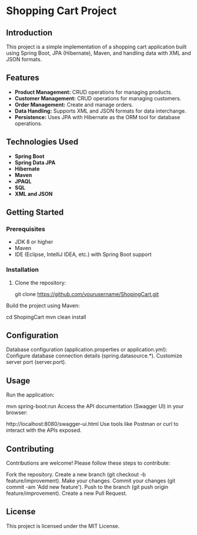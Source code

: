 # Shopping Cart Project

## Introduction

This project is a simple implementation of a shopping cart application built using Spring Boot, JPA (Hibernate), Maven, and handling data with XML and JSON formats.

## Features

- **Product Management:** CRUD operations for managing products.
- **Customer Management:** CRUD operations for managing customers.
- **Order Management:** Create and manage orders.
- **Data Handling:** Supports XML and JSON formats for data interchange.
- **Persistence:** Uses JPA with Hibernate as the ORM tool for database operations.

## Technologies Used

- **Spring Boot**
- **Spring Data JPA**
- **Hibernate**
- **Maven**
- **JPAQL**
- **SQL**
- **XML and JSON**

## Getting Started

### Prerequisites

- JDK 8 or higher
- Maven
- IDE (Eclipse, IntelliJ IDEA, etc.) with Spring Boot support

### Installation

1. Clone the repository:

   git clone https://github.com/yourusername/ShopingCart.git

Build the project using Maven:


cd ShopingCart
mvn clean install


## Configuration
Database configuration (application.properties or application.yml):
Configure database connection details (spring.datasource.*).
Customize server port (server.port).


## Usage
Run the application:

mvn spring-boot:run
Access the API documentation (Swagger UI) in your browser:

http://localhost:8080/swagger-ui.html
Use tools like Postman or curl to interact with the APIs exposed.

## Contributing
Contributions are welcome! Please follow these steps to contribute:

Fork the repository.
Create a new branch (git checkout -b feature/improvement).
Make your changes.
Commit your changes (git commit -am 'Add new feature').
Push to the branch (git push origin feature/improvement).
Create a new Pull Request.

## License
This project is licensed under the MIT License.
